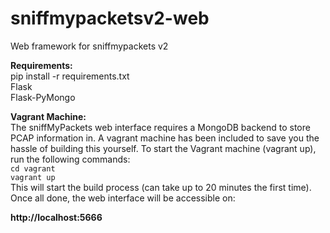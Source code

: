 sniffmypacketsv2-web
====================

Web framework for sniffmypackets v2

**Requirements:**  
pip install -r requirements.txt  
Flask  
Flask-PyMongo  

**Vagrant Machine:**  
The sniffMyPackets web interface requires a MongoDB backend to store PCAP information in. A vagrant machine has been included to save you the hassle of building this yourself.
To start the Vagrant machine (vagrant up), run the following commands:  
`cd vagrant`  
`vagrant up`  
This will start the build process (can take up to 20 minutes the first time). Once all done, the web interface will be accessible on:  

**http://localhost:5666**  

